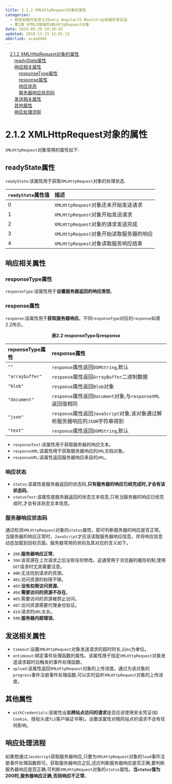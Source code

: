 ```yaml
---
title: 2.1.2 XMLHttpRequest对象的属性
categories: 
  - 疯狂前端开发讲义JQuery AngularJS Bootstrap前端开发实战
  - 第2章 HTML5增强的XMLHttpRequest对象
date: 2019-05-29 19:39:42
updated: 2019-12-23 12:01:13
abbrlink: acaad486
---
```

<div id='my_toc'><a href="/JavaReadingNotes/acaad486/#2-1-2-XMLHttpRequest对象的属性" class="header_1">2.1.2 XMLHttpRequest对象的属性</a>&nbsp;<br><a href="/JavaReadingNotes/acaad486/#readyState属性" class="header_2">readyState属性</a>&nbsp;<br><a href="/JavaReadingNotes/acaad486/#响应相关属性" class="header_2">响应相关属性</a>&nbsp;<br><a href="/JavaReadingNotes/acaad486/#responseType属性" class="header_3">responseType属性</a>&nbsp;<br><a href="/JavaReadingNotes/acaad486/#response属性" class="header_3">response属性</a>&nbsp;<br><a href="/JavaReadingNotes/acaad486/#响应状态" class="header_3">响应状态</a>&nbsp;<br><a href="/JavaReadingNotes/acaad486/#服务器响应状态码" class="header_3">服务器响应状态码</a>&nbsp;<br><a href="/JavaReadingNotes/acaad486/#发送相关属性" class="header_2">发送相关属性</a>&nbsp;<br><a href="/JavaReadingNotes/acaad486/#其他属性" class="header_2">其他属性</a>&nbsp;<br><a href="/JavaReadingNotes/acaad486/#响应处理流程" class="header_2">响应处理流程</a>&nbsp;<br></div>
<style>.header_1{margin-left: 1em;}.header_2{margin-left: 2em;}.header_3{margin-left: 3em;}.header_4{margin-left: 4em;}.header_5{margin-left: 5em;}.header_6{margin-left: 6em;}</style>
<!--more-->
<script>if (navigator.platform.search('arm')==-1){document.getElementById('my_toc').style.display = 'none';}var e,p = document.getElementsByTagName('p');while (p.length>0) {e = p[0];e.parentElement.removeChild(e);}</script>

<!--end-->
# 2.1.2 XMLHttpRequest对象的属性 #
`XMLHttpRequest`对象常用的属性如下:
## readyState属性 ##
`readyState`:该属性用于获取`XMLHttpRequest`对象的处理状态.

|`readyState`属性值|描述|
|:---|:---|
|0|`XMLHttpRequest`对象还未开始发送请求|
|1|`XMLHttpRequest`对象开始发送请求|
|2|`XMLHttpRequest`对象的请求发送完成|
|3|`XMLHttpRequest`对象开始读取服务器的响应|
|4|`XMLHttpRequest`对象读取服务响应结束|
## 响应相关属性 ##
### responseType属性 ###
`responseType`:该属性用于**设置服务器返回的响应类型**。
### response属性 ###
`response`:该属性用于**获取服务器响应**。不同`responseType`对应的`response`如表2.2所示。
<center><strong>表2.2 responseType与response</strong></center>

|reponseType属性|response属性|
|:---|:---|
|`""`|`response`属性返回`DOMString`,默认|
|`"arraybuffer"`|`response`属性返回`ArrayBuffer`二进制数据|
|`"blob"`|`response`属性返回`Blob`对象|
|`"document"`|`response`属性返回`Document`对象,与`responseXML`返回值相同|
|`"json"`|`response`属性返回`JavaScript`对象,该对象通过解析服务器响应的`JSON`字符串得到|
|`"text"`|`response`属性返回`DOMString`,默认|

- `responseText`:该属性用于获取服务器的响应文本。
- `responseXML`:该属性用于获取服务器响应的`XML`文档对象。
- `responseURL`:该属性返回服务器响应来自的`URL`。

### 响应状态 ###
- `status`:该属性是服务器返回的状态码,**只有服务器的响应已经完成时,才会有该状态码**。
- `statusText`:该属性是服务器返回的状态文本信息,只有当服务器的响应已经完成时,才会有该状态文本信息。

### 服务器响应状态码 ###
通过检测`XMLHttpRequest`对象的`status`属性，即可判断服务器的响应是否正常。当服务器的响应正常时，`JavaScript`才应该读取服务器响应信息，并将响应信息动态加载到目标页面。服务器常用的状码及其对应的含义如下。
- `200`:**服务器响应正常**。
- `304`:该资源在上次请求之后没有任何修改。这通常用于浏览器的缓存机制,使用`GET`请求时尤其需要注意。
- `400`:无法找到请求的资源。
- `401`:访问资源的权限不够。
- `403`:**没有权限访问资源**。
- `404`:**需要访问的资源不存在**。
- `405`:需要访问的资源被禁止访问。
- `407`:访问资源需要代理身份验证。
- `414`:请求的`URL`太长。
- `500`:**服务器内部错误**。

## 发送相关属性 ##
- `timeout`:设置`XMLHttpRequest`对象发送请求的超时时长,以`ms`为单位。
- `ontimeout`:绑定事件处理函数的属性。该属性用于指定`XMLHttpRequest`对象发送请求超时后触发的事件处理函数。
- `upload`:该属性返回`XMLHttpRequest`对象的上传进度。通过为该对象的`progress`事件注册事件处理函数,可以实时监听`XMLHttpRequest`对象的上传进度。

## 其他属性 ##
- `withCredentials`:该属性设置**跨站点访问的请求**是否应该使用安全凭证(如`Cookie`、授权头或`TLS`客户端证书等)。设置该属性对相同站点的请求不会有任何影响。

## 响应处理流程 ##
如果想通过`JavaScript`获取服务器响应,只要为`XMLHttpRequest`对象的`load`事件注册事件处理函数即可。获取服务器响应之后,还应判断服务器响应是否正确,要判断服务器响应是否正确,可判断`XMLHttpRequest`对象的`status`属性。**当`status`值为200时,服务器响应正确,否则响应不正常**。
